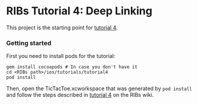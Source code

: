 # RIBs Tutorial 4: Deep Linking

This project is the starting point for [tutorial 4](https://github.com/uber/RIBs/wiki/iOS-Tutorial-4).

### Getting started
First you need to install pods for the tutorial:

```
gem install cocoapods # In case you don't have it
cd <RIBs path>/ios/tutorials/tutorial4
pod install
```

Then, open the TicTacToe.xcworkspace that was generated by `pod install` and follow the steps described in [tutorial 4](https://github.com/uber/RIBs/wiki/iOS-Tutorial-4) on the RIBs wiki.

